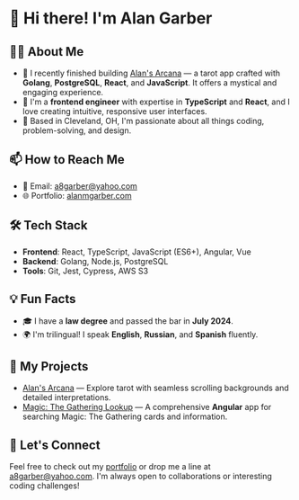 # 👋 Hi there! I'm Alan Garber

## 👨‍💻 About Me
- 🔭 I recently finished building [Alan's Arcana](https://alansarcana.com) — a tarot app crafted with **Golang**, **PostgreSQL**, **React**, and **JavaScript**. It offers a mystical and engaging experience.
- 🌱 I'm a **frontend engineer** with expertise in **TypeScript** and **React**, and I love creating intuitive, responsive user interfaces.
- 📍 Based in Cleveland, OH, I'm passionate about all things coding, problem-solving, and design.

## 📫 How to Reach Me
- 💌 Email: [a8garber@yahoo.com](mailto:a8garber@yahoo.com)
- 🌐 Portfolio: [alanmgarber.com](https://alanmgarber.com)

## 🛠️ Tech Stack
- **Frontend**: React, TypeScript, JavaScript (ES6+), Angular, Vue
- **Backend**: Golang, Node.js, PostgreSQL
- **Tools**: Git, Jest, Cypress, AWS S3

## 💡 Fun Facts
- 🎓 I have a **law degree** and passed the bar in **July 2024**.
- 🌍 I'm trilingual! I speak **English**, **Russian**, and **Spanish** fluently.

## 🚀 My Projects
- [Alan's Arcana](https://alansarcana.com) — Explore tarot with seamless scrolling backgrounds and detailed interpretations.
- [Magic: The Gathering Lookup](https://alanmgarber.com/Magic-The-Gathering/) — A comprehensive **Angular** app for searching Magic: The Gathering cards and information.

## 🔗 Let's Connect
Feel free to check out my [portfolio](https://alanmgarber.com) or drop me a line at [a8garber@yahoo.com](mailto:a8garber@yahoo.com). I'm always open to collaborations or interesting coding challenges!
